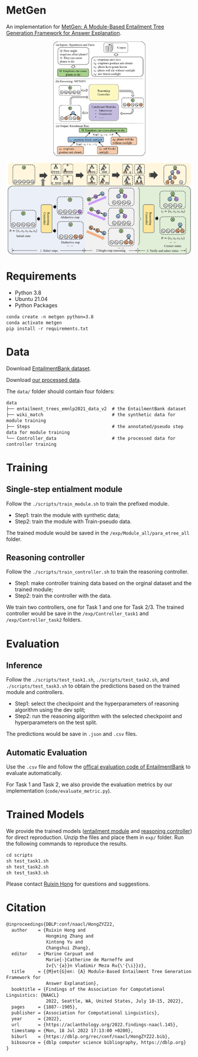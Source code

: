 # MetGen

An implementation for [MetGen: A Module-Based Entailment Tree Generation Framework for Answer Explanation](https://arxiv.org/abs/2205.02593).

<p align="center">
<img src="images/intro.jpg" alt="Task definition" width="250"/>
</p>

<p align="center">
<img src="images/search.jpg" alt="MetGen Search" width="700"/>
</p>


# Requirements
- Python 3.8
- Ubuntu 21.04
- Python Packages
```
conda create -n metgen python=3.8
conda activate metgen
pip install -r requirements.txt
```

# Data
Download [EntailmentBank dataset](https://allenai.org/data/entailmentbank).

Download [our processed data](https://cloud.tsinghua.edu.cn/f/15ee068aa4a8495b838e/?dl=1).

The `data/` folder should contain four folders:

```
data
├── entailment_trees_emnlp2021_data_v2  # the EntailmentBank dataset
├── wiki_match                          # the synthetic data for module training
├── Steps                               # the annotated/pseudo step data for module training
└── Controller_data                     # the processed data for controller training
```

# Training

## Single-step entialment module

Follow the `./scripts/train_module.sh` to train the prefixed module.
- Step1: train the module with synthetic data;
- Step2: train the module with Train-pseudo data.

The trained module would be saved in the `/exp/Module_all/para_etree_all` folder.


## Reasoning controller
Follow the `./scripts/train_controller.sh` to train the reasoning controller.

- Step1: make controller training data based on the orginal dataset and the trained module;
- Step2: train the controller with the data.

We train two controllers, one for Task 1 and one for Task 2/3.
The trained controller would be save in the `/exp/Controller_task1` and `/exp/Controller_task2` folders.

# Evaluation

## Inference
Follow the `./scripts/test_task1.sh`, `./scripts/test_task2.sh`, and `./scripts/test_task3.sh` to obtain the predictions based on the trained module and controllers.

- Step1: select the checkpoint and the hyperparameters of reasoning algorithm using the dev split;
- Step2: run the reasoning algorithm with the selected checkpoint and hyperparameters on the test split.

The predictions would be save in `.json` and `.csv` files.

## Automatic Evaluation
Use the `.csv` file and follow the [offical evaluation code of EntailmentBank](https://github.com/allenai/entailment_bank) to evaluate automatically.

For Task 1 and Task 2, we also provide the evaluation metrics by our implementation (`code/evaluate_metric.py`).

# Trained Models

We provide the trained models ([entailment module](https://cloud.tsinghua.edu.cn/f/3608bd001f7a41dca829/?dl=1) and [reasoning controller](https://cloud.tsinghua.edu.cn/f/fd128fdc7e754cb699f9/?dl=1)) for direct reproduction.
Unzip the files and place them in `exp/` folder.
Run the following commands to reproduce the results.
```
cd scripts
sh test_task1.sh
sh test_task2.sh
sh test_task3.sh
```

Please contact [Ruixin Hong](hrx20@mails.tsinghua.edu.cn) for questions and suggestions.


# Citation
```
@inproceedings{DBLP:conf/naacl/HongZYZ22,
  author    = {Ruixin Hong and
               Hongming Zhang and
               Xintong Yu and
               Changshui Zhang},
  editor    = {Marine Carpuat and
               Marie{-}Catherine de Marneffe and
               Iv{\'{a}}n Vladimir Meza Ru{\'{\i}}z},
  title     = {{M}et{G}en: {A} Module-Based Entailment Tree Generation Framework for
               Answer Explanation},
  booktitle = {Findings of the Association for Computational Linguistics: {NAACL}
               2022, Seattle, WA, United States, July 10-15, 2022},
  pages     = {1887--1905},
  publisher = {Association for Computational Linguistics},
  year      = {2022},
  url       = {https://aclanthology.org/2022.findings-naacl.145},
  timestamp = {Mon, 18 Jul 2022 17:13:00 +0200},
  biburl    = {https://dblp.org/rec/conf/naacl/HongZYZ22.bib},
  bibsource = {dblp computer science bibliography, https://dblp.org}
}

```